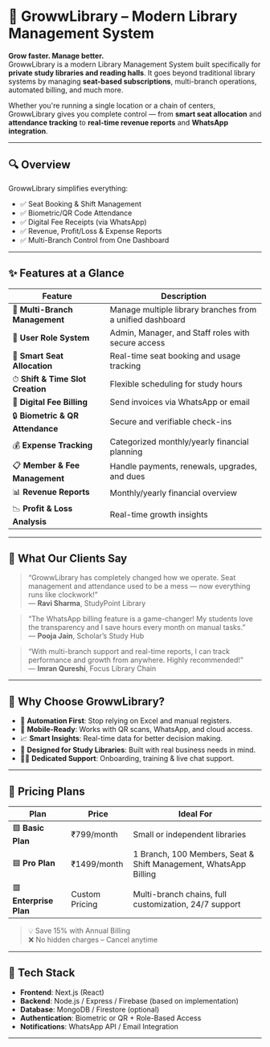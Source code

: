 # 📘 GrowwLibrary – Modern Library Management System

**Grow faster. Manage better.**  
GrowwLibrary is a modern Library Management System built specifically for **private study libraries and reading halls**. It goes beyond traditional library systems by managing **seat-based subscriptions**, multi-branch operations, automated billing, and much more.

Whether you're running a single location or a chain of centers, GrowwLibrary gives you complete control — from **smart seat allocation** and **attendance tracking** to **real-time revenue reports** and **WhatsApp integration**.

---

## 🔍 Overview

GrowwLibrary simplifies everything:

- ✅ Seat Booking & Shift Management
- ✅ Biometric/QR Code Attendance
- ✅ Digital Fee Receipts (via WhatsApp)
- ✅ Revenue, Profit/Loss & Expense Reports
- ✅ Multi-Branch Control from One Dashboard

---

## ✨ Features at a Glance

| Feature | Description |
|--------|-------------|
| 🏢 **Multi-Branch Management** | Manage multiple library branches from a unified dashboard |
| 👥 **User Role System** | Admin, Manager, and Staff roles with secure access |
| 🎯 **Smart Seat Allocation** | Real-time seat booking and usage tracking |
| ⏱ **Shift & Time Slot Creation** | Flexible scheduling for study hours |
| 📩 **Digital Fee Billing** | Send invoices via WhatsApp or email |
| 🔒 **Biometric & QR Attendance** | Secure and verifiable check-ins |
| 💰 **Expense Tracking** | Categorized monthly/yearly financial planning |
| 📋 **Member & Fee Management** | Handle payments, renewals, upgrades, and dues |
| 📊 **Revenue Reports** | Monthly/yearly financial overview |
| 📉 **Profit & Loss Analysis** | Real-time growth insights |

---

## 💬 What Our Clients Say

> “GrowwLibrary has completely changed how we operate. Seat management and attendance used to be a mess — now everything runs like clockwork!”  
> — **Ravi Sharma**, StudyPoint Library

> “The WhatsApp billing feature is a game-changer! My students love the transparency and I save hours every month on manual tasks.”  
> — **Pooja Jain**, Scholar’s Study Hub

> “With multi-branch support and real-time reports, I can track performance and growth from anywhere. Highly recommended!”  
> — **Imran Qureshi**, Focus Library Chain

---

## 🚀 Why Choose GrowwLibrary?

- 🔄 **Automation First**: Stop relying on Excel and manual registers.
- 📱 **Mobile-Ready**: Works with QR scans, WhatsApp, and cloud access.
- 📈 **Smart Insights**: Real-time data for better decision making.
- 🧠 **Designed for Study Libraries**: Built with real business needs in mind.
- 👨‍💼 **Dedicated Support**: Onboarding, training & live chat support.

---

## 💸 Pricing Plans

| Plan | Price | Ideal For |
|------|-------|-----------|
| 🟩 **Basic Plan** | ₹799/month | Small or independent libraries |
| 🟦 **Pro Plan** | ₹1499/month | 1 Branch, 100 Members, Seat & Shift Management, WhatsApp Billing |
| 🟥 **Enterprise Plan** | Custom Pricing | Multi-branch chains, full customization, 24/7 support |

> 💡 Save 15% with Annual Billing  
> ❌ No hidden charges – Cancel anytime

---

## 🔧 Tech Stack

- **Frontend**: Next.js (React)
- **Backend**: Node.js / Express / Firebase (based on implementation)
- **Database**: MongoDB / Firestore (optional)
- **Authentication**: Biometric or QR + Role-Based Access
- **Notifications**: WhatsApp API / Email Integration

---

